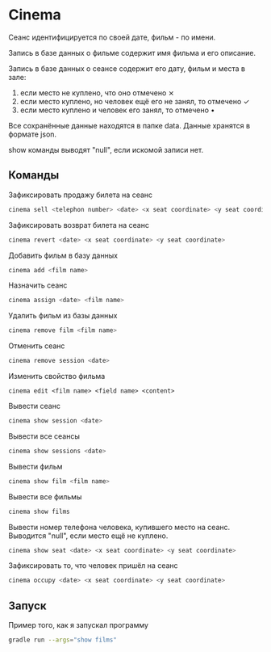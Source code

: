 # Cinema

Сеанс идентифицируется по своей дате, фильм - по имени.

Запись в базе данных о фильме содержит имя фильма и его описание.

Запись в базе данных о сеансе содержит его дату, фильм и места в зале:

1. если место не куплено, что оно отмечено ⨯
2. если место куплено, но человек ещё его не занял, то отмечено ✓
3. если место куплено и человек его занял, то отмечено •

Все сохранённые данные находятся в папке data.
Данные хранятся в формате json.

show команды выводят "null", если искомой записи нет.

## Команды

Зафиксировать продажу билета на сеанс

```zsh
cinema sell <telephon number> <date> <x seat coordinate> <y seat coordinate>
```

Зафиксировать возврат билета на сеанс

```zsh
cinema revert <date> <x seat coordinate> <y seat coordinate>
```

Добавить фильм в базу данных

```zsh
cinema add <film name>
```

Назначить сеанс

```zsh
cinema assign <date> <film name>
```

Удалить фильм из базы данных

```zsh
cinema remove film <film name>
```

Отменить сеанс

```zsh
cinema remove session <date>
```

Изменить свойство фильма

```zhs
cinema edit <film name> <field name> <content>
```

Вывести сеанс

```zsh
cinema show session <date>
```

Вывести все сеансы

```zsh
cinema show sessions <date>
```

Вывести фильм

```zsh
cinema show film <film name>
```

Вывести все фильмы

```zsh
cinema show films
```

Вывести номер телефона человека, купившего место на сеанс.
Выводится "null", если место ещё не куплено.

```zsh
cinema show seat <date> <x seat coordinate> <y seat coordinate>
```

Зафиксировать то, что человек пришёл на сеанс

```zsh
cinema occupy <date> <x seat coordinate> <y seat coordinate>
```

## Запуск

Пример того, как я запускал программу

```zsh
gradle run --args="show films"
```
